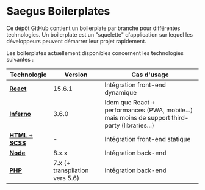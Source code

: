 Saegus Boilerplates
===

Ce dépôt GitHub contient un boilerplate par branche pour différentes technologies. Un boilerplate est un "squelette" d'application sur lequel les développeurs peuvent démarrer leur projet rapidement.

Les boilerplates actuellement disponibles concernent les technologies suivantes :

Technologie | Version | Cas d'usage
------------|---------|------------
[**React**](https://github.com/saegus/boilerplates/tree/react) | 15.6.1 | Intégration front-end dynamique
[**Inferno**](https://github.com/saegus/boilerplates/tree/inferno) | 3.6.0 | Idem que React + performances (PWA, mobile...) mais moins de support third-party (libraries...)
[**HTML + SCSS**](https://github.com/saegus/boilerplates/tree/html-scss) | - | Intégration front-end statique
[**Node**](https://github.com/saegus/boilerplates/tree/node) | 8.x.x | Intégration back-end
[**PHP**](https://github.com/saegus/boilerplates/tree/php) | 7.x (+ transpilation vers 5.6) | Intégration back-end
